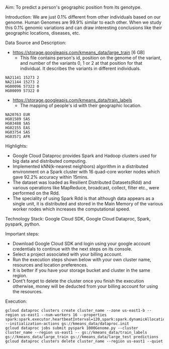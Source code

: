 Aim: To predict a person's geographic position from its genotype.

Introduction:
We are just 0.1% different from other individuals based on our genome. Human Genomes are 99.9% similar to each other. When we study this 0.1% genomic variations and can draw interesting conclusions like their geographic locations, diseases, etc.

Data Source and Description:
- https://storage.googleapis.com/kmeans_data/large_train [6 GB]
  * This file contains person's id, position on the genome of the variant, and number of the variants 0, 1 or 2 at that position for that individual. It describes the variants in different individuals.
```
NA21141 15273 2
NA21144 15273 2
HG00096 57322 0
HG00099 57322 0
```
- https://storage.googleapis.com/kmeans_data/train_labels
  * The mapping of people's id with their geographic location.
```
NA20763 EUR
HG01589 SAS
HG03488 SAS
HG02155 EAS
HG03754 SAS
HG03571 AFR
```

Highlights:
- Google Cloud Dataproc provides Spark and Hadoop clusters used for big data and distributed computing.
- Implemented kNN(k-nearest neighbors) algorithm in a distributed environment on a Spark cluster with 16 quad-core worker nodes which gave 92.2% accuracy within 15mins.
- The dataset was loaded as Resilient Distributed Datasets(Rdd) and various operations like MapReduce, broadcast, collect, filter etc., were performed on the Rdd.
- The speciality of using Spark Rdd is that although data appears as a single unit, it is distributed and stored in the Main Memory of the various worker nodes which increases the computational speed.

Technology Stack: Google Cloud SDK, Google Cloud Dataproc, Spark, pyspark, python.

Important steps:

- Download Google Cloud SDK and login using your google account credentials to continue with the next steps on its console.
- Select a project associated with your billing account.
- Run the execution steps shown below with your own cluster name, resources and location preferences.
- It is better if you have your storage bucket and cluster in the same region.
- Dont't forget to delete the cluster once you finish the execution otherwise, money will be deducted from your billing account for using the resources.


Execution:
```linux
gcloud dataproc clusters create cluster_name --zone us-east1-b --region us-east1 --num-workers 16 --properties spark:spark.executor.heartbeatInterval=120,spark:spark.dynamicAllocation.enabled=false --initialization-actions gs://kmeans_data/dataproc.init
gcloud dataproc jobs submit pyspark 1000Genome.py --cluster cluster_name --region us-east1 -- gs://kmeans_data/train_labels gs://kmeans_data/large_train gs://kmeans_data/large_test predictions
gcloud dataproc clusters delete cluster_name --region us-east1 --quiet

```
